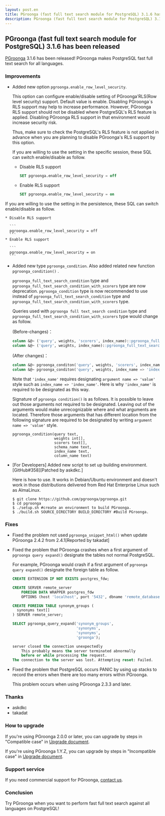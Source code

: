 ```yaml
---
layout: post.en
title: PGroonga (fast full text search module for PostgreSQL) 3.1.6 has been released
description: PGroonga (fast full text search module for PostgreSQL) 3.1.6 has been released!
---
```


## PGroonga (fast full text search module for PostgreSQL) 3.1.6 has been released

[PGroonga](https://pgroonga.github.io/) 3.1.6 has been released! PGroonga makes PostgreSQL fast full text search for all languages.

### Improvements

  * Added new option `pgroonga.enable_row_level_security`.

    This option can configure enable/disable setting of PGroonga'RLS(Row level security) support. Default value is enable.
    Disabling PGroonga`s RLS support may help to increase performance.
    However, PGroonga RLS support should not be disabled where PostgreSQL's RLS feature is applied. Disabling PGroonga RLS support in that environment would increase security risk.

    Thus, make sure to check the PostgreSQL's RLS feature is not applied in advance when you are planning to disable PGroonga's RLS support by this option.

    If you are willing to use the setting in the specific session, these SQL can switch enable/disable as follow.

    * Disable RLS support

      ```sql
      SET pgroonga.enable_row_level_security = off
      ```
    * Enable RLS support

      ```sql
      SET pgroonga.enable_row_level_security = on
      ```
   If you are willing to use the setting in the persistence, these SQL can switch enable/disable as follow.

    * Disable RLS support

      ```
      pgroonga.enable_row_level_security = off
      ```
    * Enable RLS support

      ```
      pgroonga.enable_row_level_security = on
      ```

  * Added new type `pgroonga_condition`. Also added related new function `pgroonga_condition()` .

    `pgroonga_full_text_search_condition` type and `pgroonga_full_text_search_condition_with_scorers` type are now  deprecation. `pgroonga_condition` type is now recommended to use instead of  `pgroonga_full_text_search_condition` type and `pgroonga_full_text_search_condition_with_scorers` type.

    Queries used with `pgroonga full text_search condition` type and `pgroonga_full_text_search_condition_with_scorers` type would change as follow.

      (Before-changes)：

      ```sql
      column &@~ ('query', weights, 'scorers', index_name)::pgroonga_full_text_search_condition_with_scorers
      column &@~ ('query', weights, index_name)::pgroonga_full_text_search_condition
      ```

      (After changes)：

      ```sql
      column &@~ pgroonga_conditon('query', weights, 'scorers', index_name => 'index_name')
      column &@~ pgroonga_conditon('query', weights, index_name => 'index_name')
      ```

    Note that `'index_name'` requires designating `argument name => 'value'` style such as `index_name => 'index_name'`.
    Here is why `'index_name'` is required to be designated as this way.

    Signature of `pgroonga condition()` is as follows. It is possible to leave out those arguments not required to be designated. 
    Leaving out of the arguments would make unrecognizable where and what arguments are located.
    Therefore those arguments that has different location from the following signature are required to be designated by writing  `argument name => 'value'` style. 

      ```
      pgroonga_condition(query text,
                         weights int[],
                         scorers text[],
                         schema_name text,
                         index_name text,
                         column_name text)
      ```

  * [For Developers] Added new script to set up building environment. [GitHub#358][Patched by askdkc.]

    Here is how to use.
    It works in Debian/Ubuntu environment and doesn't work in those distributions delivered from Red Hat Enterprise Linux such as AlmaLinux.

      ```
      $ git clone https://github.com/pgroonga/pgroonga.git
      $ cd pgroonga
      $ ./setup.sh #create an environment to build PGroonga.
      $ ./build.sh SOURCE_DIRECTORY BUILD_DIRECTORY #Build PGroonga.
      ```

### Fixes

  * Fixed the problem not used `pgroonga_snippet_html()` when update  PGroonga 2.4.2 from 2.4.1[Reported by takadat]

  * Fixed the problem that PGroonga crashes when a first argument of `pgroonga query expand()` designate the tables not normal PostgreSQL.

    For example, PGroonga would crash if a first argument of `pgroonga query expand()` designate the foreign table as follow.

    ```sql
    CREATE EXTENSION IF NOT EXISTS postgres_fdw;

    CREATE SERVER remote_server
        FOREIGN DATA WRAPPER postgres_fdw
        OPTIONS (host 'localhost', port '5432', dbname 'remote_database');

    CREATE FOREIGN TABLE synonym_groups (
      synonyms text[]
    ) SERVER remote_server;

    SELECT pgroonga_query_expand('synonym_groups',
                                 'synonyms',
                                 'synonyms',
                                 'groonga');

    server closed the connection unexpectedly
    	This probably means the server terminated abnormally
    	before or while processing the request.
    The connection to the server was lost. Attempting reset: Failed.
    ```

  * Fixed the problem that PostgreSQL occurs PANIC by using up stacks to record the errors when there are too many errors within PGroonga.

    This problem occurs when using PGroonga 2.3.3 and later.

### Thanks

  * askdkc
  * takadat

### How to upgrade

If you're using PGroonga 2.0.0 or later, you can upgrade by steps in "Compatible case" in [Upgrade document](https://pgroonga.github.io/upgrade/#compatible-case).

If you're using PGroonga 1.Y.Z, you can upgrade by steps in "Incompatible case" in [Upgrade document](https://pgroonga.github.io/upgrade/#incompatible-case).

### Support service

If you need commercial support for PGroonga, [contact us](mailto:info@clear-code.com).

### Conclusion

Try PGroonga when you want to perform fast full text search against all languages on PostgreSQL!
